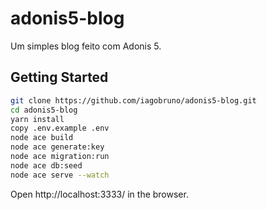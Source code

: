 # adonis5-blog

Um simples blog feito com Adonis 5.

## Getting Started

```bash
git clone https://github.com/iagobruno/adonis5-blog.git
cd adonis5-blog
yarn install
copy .env.example .env
node ace build
node ace generate:key
node ace migration:run
node ace db:seed
node ace serve --watch
```

Open http://localhost:3333/ in the browser.
